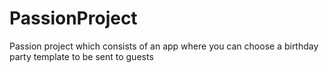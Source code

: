 # PassionProject
Passion project which consists of an app where you can choose a birthday party template to be sent to guests
